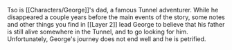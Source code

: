 Tso is [[Characters/George]]'s dad, a famous Tunnel adventurer. While he disappeared a couple years before the main events of the story, some notes and other things you find in [[Layer 2]] lead George to believe that his father is still alive somewhere in the Tunnel, and to go looking for him. Unfortunately, George's journey does not end well and he is petrified.
